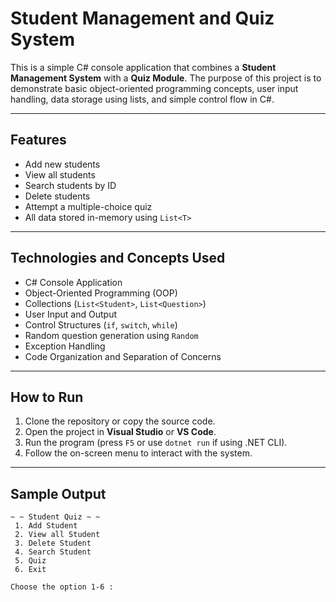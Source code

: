 # Student Management and Quiz System

This is a simple C# console application that combines a **Student Management System** with a **Quiz Module**. The purpose of this project is to demonstrate basic object-oriented programming concepts, user input handling, data storage using lists, and simple control flow in C#.

---

## Features

- Add new students
- View all students
- Search students by ID
- Delete students
- Attempt a multiple-choice quiz
- All data stored in-memory using `List<T>`

---

## Technologies and Concepts Used

- C# Console Application
- Object-Oriented Programming (OOP)
- Collections (`List<Student>`, `List<Question>`)
- User Input and Output
- Control Structures (`if`, `switch`, `while`)
- Random question generation using `Random`
- Exception Handling
- Code Organization and Separation of Concerns

---

## How to Run

1. Clone the repository or copy the source code.
2. Open the project in **Visual Studio** or **VS Code**.
3. Run the program (press `F5` or use `dotnet run` if using .NET CLI).
4. Follow the on-screen menu to interact with the system.

---

## Sample Output

```text
~ ~ Student Quiz ~ ~
 1. Add Student
 2. View all Student
 3. Delete Student
 4. Search Student
 5. Quiz
 6. Exit

Choose the option 1-6 : 
